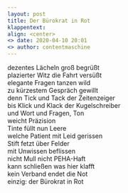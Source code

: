 ```yaml
---
layout: post
title: Der Bürokrat in Rot
klappentext:
align: <center>
<> date: 2020-04-10 20:01
<> author: contentmaschine
---
```

dezentes Lächeln groß begrüßt  
plazierter Witz die Fahrt versüßt  
elegante Fragen tanzen wild  
zu kürzestem Gespräch gewillt  
denn Tick und Tack der Zeitenzeiger  
bis Klick und Klack der Kugelschreiber  
und Wort und Fragen, Ton  
weicht Präzision  
Tinte füllt nun Leere  
welche Patient mit Leid gerissen  
Stift fetzt über Felder  
mit Unwissen beflissen  
nicht Mull nicht PEHA-Haft  
kann schließen was hier klafft  
kein Verband endet die Not  
einzig: der Bürokrat in Rot  